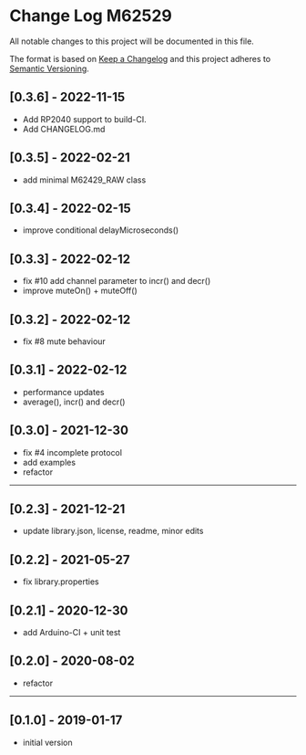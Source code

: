 # Change Log M62529

All notable changes to this project will be documented in this file.

The format is based on [Keep a Changelog](http://keepachangelog.com/)
and this project adheres to [Semantic Versioning](http://semver.org/).


## [0.3.6] - 2022-11-15
- Add RP2040 support to build-CI.
- Add CHANGELOG.md


## [0.3.5] - 2022-02-21
- add minimal M62429_RAW class

## [0.3.4] - 2022-02-15
- improve conditional delayMicroseconds()

## [0.3.3] - 2022-02-12  
- fix #10 add channel parameter to incr() and decr()
- improve muteOn() + muteOff()

## [0.3.2] - 2022-02-12
- fix #8 mute behaviour

## [0.3.1] - 2022-02-12
- performance updates
- average(), incr() and decr()

## [0.3.0] - 2021-12-30  
- fix #4 incomplete protocol
- add examples
- refactor

----

## [0.2.3] - 2021-12-21
- update library.json, license, readme, minor edits

## [0.2.2] - 2021-05-27
- fix library.properties

## [0.2.1] - 2020-12-30
- add Arduino-CI + unit test

## [0.2.0] - 2020-08-02
- refactor

----

## [0.1.0] - 2019-01-17
- initial version


